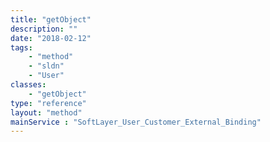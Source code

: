 ```yaml
---
title: "getObject"
description: ""
date: "2018-02-12"
tags:
    - "method"
    - "sldn"
    - "User"
classes:
    - "getObject"
type: "reference"
layout: "method"
mainService : "SoftLayer_User_Customer_External_Binding"
---
```

